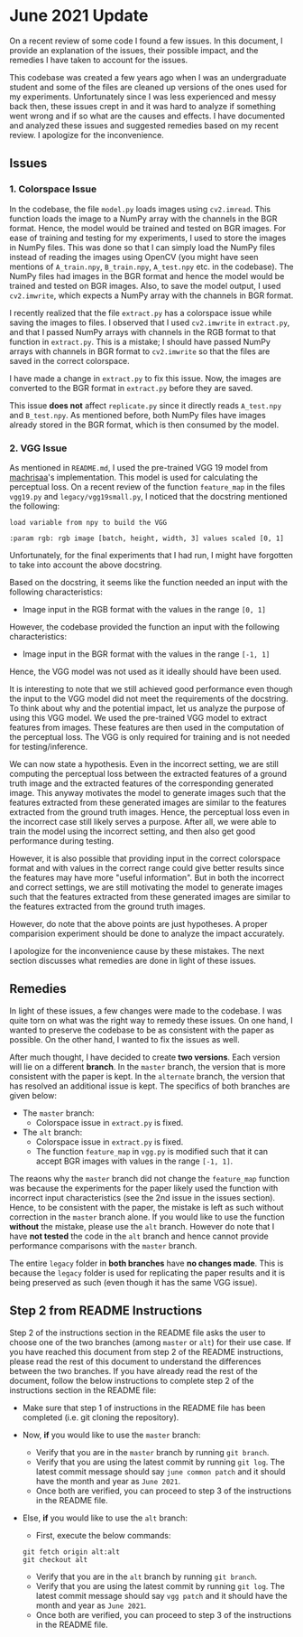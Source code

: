 # June 2021 Update

On a recent review of some code I found a few issues. In this document, I provide an explanation of the issues, their possible impact, and the remedies I have taken to account for the issues.

This codebase was created a few years ago when I was an undergraduate student and some of the files are cleaned up versions of the ones used for my experiments. Unfortunately since I was less experienced and messy back then, these issues crept in and it was hard to analyze if something went wrong and if so what are the causes and effects. I have documented and analyzed these issues and suggested remedies based on my recent review. I apologize for the inconvenience.

## Issues

### 1. Colorspace Issue

In the codebase, the file `model.py` loads images using `cv2.imread`. This function loads the image to a NumPy array with the channels in the BGR format. Hence, the model would be trained and tested on BGR images. For ease of training and testing for my experiments, I used to store the images in NumPy files. This was done so that I can simply load the NumPy files instead of reading the images using OpenCV (you might have seen mentions of `A_train.npy`, `B_train.npy`, `A_test.npy` etc. in the codebase). The NumPy files had images in the BGR format and hence the model would be trained and tested on BGR images. Also, to save the model output, I used `cv2.imwrite`, which expects a NumPy array with the channels in BGR format.

I recently realized that the file `extract.py` has a colorspace issue while saving the images to files. I observed that I used `cv2.imwrite` in `extract.py`, and that I passed NumPy arrays with channels in the RGB format to that function in `extract.py`. This is a mistake; I should have passed NumPy arrays with channels in BGR format  to `cv2.imwrite` so that the files are saved in the correct colorspace. 

I have made a change in `extract.py` to fix this issue. Now, the images are converted to the BGR format in `extract.py` before they are saved.

This issue **does not** affect `replicate.py` since it directly reads `A_test.npy` and  `B_test.npy`. As mentioned before, both NumPy files have images already stored in the BGR format, which is then consumed by the model.

### 2. VGG Issue

As mentioned in `README.md`, I used the pre-trained VGG 19 model from [machrisaa](https://github.com/machrisaa/tensorflow-vgg)'s implementation. This model is used for calculating the perceptual loss. On a recent review of the function `feature_map` in the files `vgg19.py` and `legacy/vgg19small.py`, I noticed that the docstring mentioned the following:

```
load variable from npy to build the VGG

:param rgb: rgb image [batch, height, width, 3] values scaled [0, 1]
```

Unfortunately, for the final experiments that I had run, I might have forgotten to take into account the above docstring. 

Based on the docstring, it seems like the function needed an input with the following characteristics:

- Image input in the RGB format with the values in the range `[0, 1]`

However, the codebase provided the function an input with the following characteristics:

- Image input in the BGR format with the values in the range `[-1, 1]`

Hence, the VGG model was not used as it ideally should have been used. 

It is interesting to note that we still achieved good performance even though the input to the VGG model did not meet the requirements of the docstring. To think about why and the potential impact, let us analyze the purpose of using this VGG model. We used the pre-trained VGG model to extract features from images. These features are then used in the computation of the perceptual loss. The VGG is only required for training and is not needed for testing/inference.

We can now state a hypothesis. Even in the incorrect setting, we are still computing the perceptual loss between the extracted features of a ground truth image and the extracted features of the corresponding generated image. This anyway motivates the model to generate images such that the features extracted from these generated images are similar to the features extracted from the ground truth images. Hence, the perceptual loss even in the incorrect case still likely serves a purpose. After all, we were able to train the model using the incorrect setting, and then also get good performance during testing. 

However, it is also possible that providing input in the correct colorspace format and with values in the correct range could give better results since the features may have more "useful information". But in both the incorrect and correct settings, we are still motivating the model to generate images such that the features extracted from these generated images are similar to the features extracted from the ground truth images.

However, do note that the above points are just hypotheses. A proper comparision experiment should be done to analyze the impact accurately.

I apologize for the inconvenience cause by these mistakes. The next section discusses what remedies are done in light of these issues.

## Remedies

In light of these issues, a few changes were made to the codebase. I was quite torn on what was the right way to remedy these issues. On one hand, I wanted to preserve the codebase to be as consistent with the paper as possible. On the other hand, I wanted to fix the issues as well. 

After much thought, I have decided to create **two versions**. Each version will lie on a different **branch**. In the `master` branch, the version that is more consistent with the paper is kept. In the `alternate` branch, the version that has resolved an additional issue is kept. The specifics of both branches are given below:

- The `master` branch:
  - Colorspace issue in `extract.py` is fixed.
- The `alt` branch:
  - Colorspace issue in `extract.py` is fixed.
  - The function `feature_map` in `vgg.py` is modified such that it can accept BGR images with values in the range `[-1, 1]`.

The reaons why the `master` branch did not change the `feature_map` function was because the experiments for the paper likely used the function with incorrect input characteristics (see the 2nd issue in the issues section). Hence, to be consistent with the paper, the mistake is left as such without correction in the `master` branch alone. If you would like to use the function **without** the mistake, please use the `alt` branch. However do note that I have **not tested** the code in the `alt` branch and hence cannot provide performance comparisons with the `master` branch. 

The entire `legacy` folder in **both branches** have **no changes made**. This is because the `legacy` folder is used for replicating the paper results and it is being preserved as such (even though it has the same VGG issue).

## Step 2 from README Instructions

Step 2 of the instructions section in the README file asks the user to choose one of the two branches (among `master` or `alt`) for their use case. If you have reached this document from step 2 of the README instructions, please read the rest of this document to understand the differences between the two branches. If you have already read the rest of the document, follow the below instructions to complete step 2 of the instructions section in the README file:

- Make sure that step 1 of instructions in the README file has been completed (i.e. git cloning the repository).

- Now, **if** you would like to use the `master` branch: 

	- Verify that you are in the `master` branch by running `git branch`.
	- Verify that you are using the latest commit by running `git log`. The latest commit message should say `june common patch` and it should have the month and year as `June 2021`.
	- Once both are verified, you can proceed to step 3 of the instructions in the README file.

- Else, **if** you would like to use the `alt` branch: 

	- First, execute the below commands:
	```
	git fetch origin alt:alt
	git checkout alt
	```
	- Verify that you are in the `alt` branch by running `git branch`.
	- Verify that you are using the latest commit by running `git log`. The latest commit message should say `vgg patch` and it should have the month and year as `June 2021`.
	- Once both are verified, you can proceed to step 3 of the instructions in the README file.


